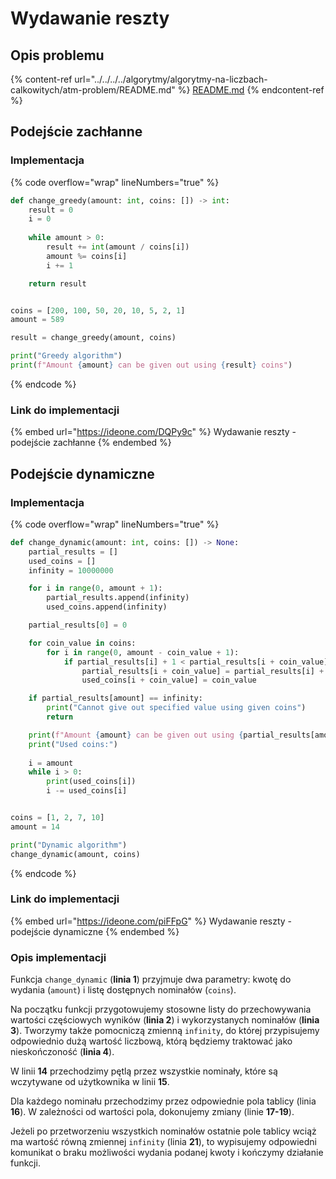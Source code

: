# Wydawanie reszty

## Opis problemu

{% content-ref url="../../../../algorytmy/algorytmy-na-liczbach-calkowitych/atm-problem/README.md" %}
[README.md](../../../../algorytmy/algorytmy-na-liczbach-calkowitych/atm-problem/README.md)
{% endcontent-ref %}

## Podejście zachłanne

### Implementacja

{% code overflow="wrap" lineNumbers="true" %}
```python
def change_greedy(amount: int, coins: []) -> int:
    result = 0
    i = 0
    
    while amount > 0:
        result += int(amount / coins[i])
        amount %= coins[i]
        i += 1

    return result


coins = [200, 100, 50, 20, 10, 5, 2, 1]
amount = 589

result = change_greedy(amount, coins)

print("Greedy algorithm")
print(f"Amount {amount} can be given out using {result} coins")
```
{% endcode %}

### Link do implementacji

{% embed url="https://ideone.com/DQPy9c" %}
Wydawanie reszty - podejście zachłanne
{% endembed %}

## Podejście dynamiczne

### Implementacja

{% code overflow="wrap" lineNumbers="true" %}
```python
def change_dynamic(amount: int, coins: []) -> None:
    partial_results = []
    used_coins = []
    infinity = 10000000

    for i in range(0, amount + 1):
        partial_results.append(infinity)
        used_coins.append(infinity)

    partial_results[0] = 0

    for coin_value in coins:
        for i in range(0, amount - coin_value + 1):
            if partial_results[i] + 1 < partial_results[i + coin_value]:
                partial_results[i + coin_value] = partial_results[i] + 1
                used_coins[i + coin_value] = coin_value

    if partial_results[amount] == infinity:
        print("Cannot give out specified value using given coins")
        return

    print(f"Amount {amount} can be given out using {partial_results[amount]} coins")
    print("Used coins:")
    
    i = amount
    while i > 0:
        print(used_coins[i])
        i -= used_coins[i]


coins = [1, 2, 7, 10]
amount = 14

print("Dynamic algorithm")
change_dynamic(amount, coins)
```
{% endcode %}

### Link do implementacji

{% embed url="https://ideone.com/piFFpG" %}
Wydawanie reszty - podejście dynamiczne
{% endembed %}

### Opis implementacji

Funkcja `change_dynamic` (**linia 1**) przyjmuje dwa parametry: kwotę do wydania (`amount`) i listę dostępnych nominałów (`coins`).

Na początku funkcji przygotowujemy stosowne listy do przechowywania wartości częściowych wyników (**linia 2**) i wykorzystanych nominałów (**linia 3**). Tworzymy także pomocniczą zmienną `infinity`, do której przypisujemy odpowiednio dużą wartość liczbową, którą będziemy traktować jako nieskończoność (**linia 4**).

W linii **14** przechodzimy pętlą przez wszystkie nominały, które są wczytywane od użytkownika w linii **15**. 

Dla każdego nominału przechodzimy przez odpowiednie pola tablicy (linia **16**). W zależności od wartości pola, dokonujemy zmiany (linie **17-19**).

Jeżeli po przetworzeniu wszystkich nominałów ostatnie pole tablicy wciąż ma wartość równą zmiennej `infinity` (linia **21**), to wypisujemy odpowiedni komunikat o braku możliwości wydania podanej kwoty i kończymy działanie funkcji.
